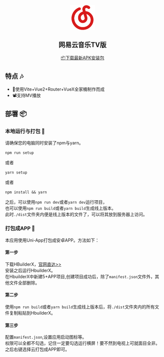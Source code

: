 <div align="center">
<br><br>

<img alt="网易云音乐" width="80px" height="80px" src="https://github.com/Groupguanfang/Netease-Vite/blob/master/src/assets/logo.png?raw=true" />

## 网易云音乐TV版
[📦️下载最新APK安装包](https://github.com/Groupguanfang/Netease-Vite/releases)

</div>

## 特点 🎶
* 📝使用Vite+Vue2+Router+VueX全家桶制作而成
* 📽️支持MV播放

## 部署 📦
### 本地运行与打包 📂
请确保您的电脑同时安装了npm与yarn。
```
npm run setup
```
或者
```
yarn setup
```
或者
```
npm install && yarn
```
之后，可以使用`npm run dev`或者`yarn dev`运行项目，  
也可以使用`npm run build`或者`yarn build`生成线上版本。  
此时`./dist`文件夹内便是线上版本的文件了，可以将其放到服务器上访问。
### 打包成APP 📲
本应用使用Uni-App打包成安卓APP。方法如下：
#### 第一步
下载HBuilderX，[官网直达>>](https://www.dcloud.io/hbuilderx.html)  
安装之后运行HbuilderX。  
在HbuilderX中新建5+APP项目,创建项目成功后，除了`manifest.json`文件外，其他文件全部删除。
#### 第二步
使用`npm run build`或者`yarn build`生成线上版本后，将`./dist`文件夹内的所有文件复制粘贴到HbuilderX。
#### 第三步
配置`manifest.json`,设置应用启动图标等。  
权限可以全都不勾选，记住一定要勾选运行横屏！要不然到电视上可就面目全非。
之后右键选择云打包成APP即可。